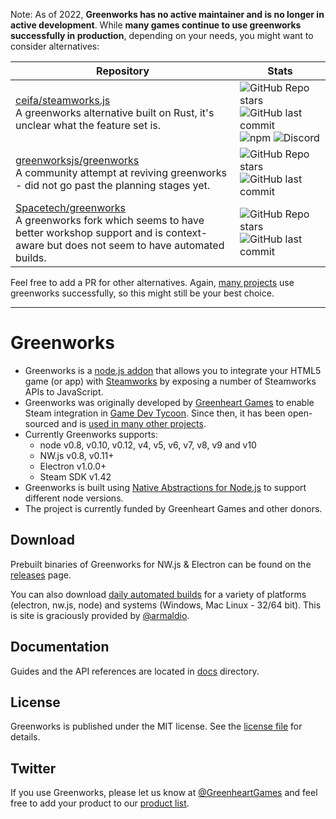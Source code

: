Note: As of 2022, **Greenworks has no active maintainer and is no longer in active development**. While **many games continue to use greenworks successfully in production**, depending on your needs, you might want to consider alternatives:

<table>
 <thead>
  <tr>
   <th>Repository</th>
   <th>Stats</th>
  </tr>
 </thead>
 <tbody>
  <tr>
   <td><a href="https://github.com/ceifa/steamworks.js">ceifa/steamworks.js</a><br />A greenworks alternative built on Rust, it's unclear what the feature set is.</td>
   <td><img alt="GitHub Repo stars" src="https://img.shields.io/github/stars/ceifa/steamworks.js"> <img alt="GitHub last commit" src="https://img.shields.io/github/last-commit/ceifa/steamworks.js"> <img alt="npm" src="https://img.shields.io/npm/dm/steamworks.js"> <img alt="Discord" src="https://img.shields.io/discord/663831597690257431"></td>
  </tr>
  <tr>
   <td><a href="https://github.com/greenworksjs/greenworks">greenworksjs/greenworks</a><br />A community attempt at reviving greenworks - did not go past the planning stages yet.</td>
   <td><img alt="GitHub Repo stars" src="https://img.shields.io/github/stars/greenworksjs/greenworks"> <img alt="GitHub last commit" src="https://img.shields.io/github/last-commit/greenworksjs/greenworks"></td>
  </tr>
  <tr>
   <td><a href="https://github.com/Spacetech/greenworks">Spacetech/greenworks</a><br />A greenworks fork which seems to have better workshop support and is context-aware but does not seem to have automated builds.</td>
   <td><img alt="GitHub Repo stars" src="https://img.shields.io/github/stars/Spacetech/greenworks"> <img alt="GitHub last commit" src="https://img.shields.io/github/last-commit/Spacetech/greenworks"></td>
  </tr>
 </tbody>
</table>

Feel free to add a PR for other alternatives. Again, [many projects](https://github.com/greenheartgames/greenworks/wiki/Apps-games-using-greenworks) use greenworks successfully, so this might still be your best choice.

---

# Greenworks

* Greenworks is a [node.js addon](https://nodejs.org/api/addons.html) that
allows you to integrate your HTML5 game (or app) with
[Steamworks](https://partner.steamgames.com/) by exposing a number of
Steamworks APIs to JavaScript.
* Greenworks was originally developed by
[Greenheart Games](http://www.greenheartgames.com) to enable Steam integration
in [Game Dev Tycoon](http://www.greenheartgames.com/app/game-dev-tycoon/).
Since then, it has been open-sourced and is
[used in many other projects](https://github.com/greenheartgames/greenworks/wiki/Apps-games-using-greenworks).
* Currently Greenworks supports:
  * node v0.8, v0.10, v0.12, v4, v5, v6, v7, v8, v9 and v10
  * NW.js v0.8, v0.11+
  * Electron v1.0.0+
  * Steam SDK v1.42 
* Greenworks is built using [Native Abstractions for Node.js](https://github.com/nodejs/nan) to
support different node versions.
* The project is currently funded by Greenheart Games and other
donors.

## Download

Prebuilt binaries of Greenworks for NW.js & Electron can be found on
the [releases](https://github.com/greenheartgames/greenworks/releases) page.

You can also download [daily automated builds](https://greenworks-prebuilds.armaldio.xyz/) for a variety of platforms (electron, nw.js, node) and systems (Windows, Mac Linux - 32/64 bit). This is site is graciously provided by [@armaldio](https://github.com/armaldio).

## Documentation

Guides and the API references are located in [docs](docs) directory.

## License

Greenworks is published under the MIT license. See the [license file](https://github.com/greenheartgames/greenworks/blob/master/LICENSE) for details.

## Twitter

If you use Greenworks, please let us know at
[@GreenheartGames](https://twitter.com/GreenheartGames)
and feel free to add your product to our
[product list](https://github.com/greenheartgames/greenworks/wiki/Apps-games-using-greenworks).
